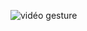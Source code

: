 ![vidéo gesture](https://github.com/cegepmatane/projet-mobile-2022-JeanWalker/poc/gesture/POC_Gesture.gif)
